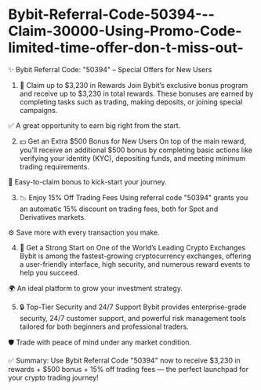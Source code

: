 # Bybit-Referral-Code-50394---Claim-30000-Using-Promo-Code-limited-time-offer-don-t-miss-out-
✨ Bybit Referral Code: "50394" – Special Offers for New Users
1. 🎁 Claim up to $3,230 in Rewards
Join Bybit’s exclusive bonus program and receive up to $3,230 in total rewards. These bonuses are earned by completing tasks such as trading, making deposits, or joining special campaigns.

✅ A great opportunity to earn big right from the start.

2. 💵 Get an Extra $500 Bonus for New Users
On top of the main reward, you’ll receive an additional $500 bonus by completing basic actions like verifying your identity (KYC), depositing funds, and meeting minimum trading requirements.

🔑 Easy-to-claim bonus to kick-start your journey.

3. 📉 Enjoy 15% Off Trading Fees
Using referral code "50394" grants you an automatic 15% discount on trading fees, both for Spot and Derivatives markets.

⚙️ Save more with every transaction you make.

4. 🚀 Get a Strong Start on One of the World’s Leading Crypto Exchanges
Bybit is among the fastest-growing cryptocurrency exchanges, offering a user-friendly interface, high security, and numerous reward events to help you succeed.

🌍 An ideal platform to grow your investment strategy.

5. 🔒 Top-Tier Security and 24/7 Support
Bybit provides enterprise-grade security, 24/7 customer support, and powerful risk management tools tailored for both beginners and professional traders.

🛡️ Trade with peace of mind under any market condition.

✅ Summary:
Use Bybit Referral Code "50394" now to receive $3,230 in rewards + $500 bonus + 15% off trading fees — the perfect launchpad for your crypto trading journey!
